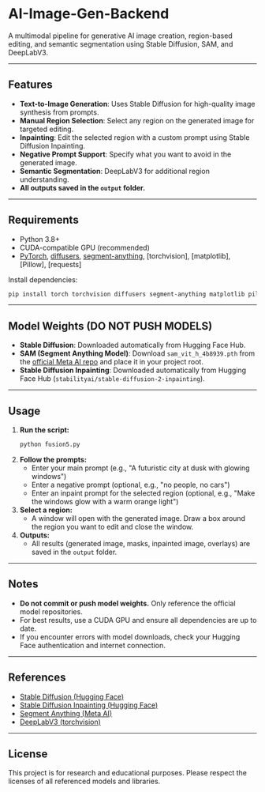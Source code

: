 # AI-Image-Gen-Backend

A multimodal pipeline for generative AI image creation, region-based editing, and semantic segmentation using Stable Diffusion, SAM, and DeepLabV3.

---

## Features
- **Text-to-Image Generation**: Uses Stable Diffusion for high-quality image synthesis from prompts.
- **Manual Region Selection**: Select any region on the generated image for targeted editing.
- **Inpainting**: Edit the selected region with a custom prompt using Stable Diffusion Inpainting.
- **Negative Prompt Support**: Specify what you want to avoid in the generated image.
- **Semantic Segmentation**: DeepLabV3 for additional region understanding.
- **All outputs saved in the `output` folder.**

---

## Requirements
- Python 3.8+
- CUDA-compatible GPU (recommended)
- [PyTorch](https://pytorch.org/), [diffusers](https://github.com/huggingface/diffusers), [segment-anything](https://github.com/facebookresearch/segment-anything), [torchvision], [matplotlib], [Pillow], [requests]

Install dependencies:
```bash
pip install torch torchvision diffusers segment-anything matplotlib pillow requests
```

---

## Model Weights (DO NOT PUSH MODELS)
- **Stable Diffusion**: Downloaded automatically from Hugging Face Hub.
- **SAM (Segment Anything Model)**: Download `sam_vit_h_4b8939.pth` from the [official Meta AI repo](https://github.com/facebookresearch/segment-anything#model-checkpoints) and place it in your project root.
- **Stable Diffusion Inpainting**: Downloaded automatically from Hugging Face Hub (`stabilityai/stable-diffusion-2-inpainting`).

---

## Usage
1. **Run the script:**
   ```bash
   python fusion5.py
   ```
2. **Follow the prompts:**
   - Enter your main prompt (e.g., "A futuristic city at dusk with glowing windows")
   - Enter a negative prompt (optional, e.g., "no people, no cars")
   - Enter an inpaint prompt for the selected region (optional, e.g., "Make the windows glow with a warm orange light")
3. **Select a region:**
   - A window will open with the generated image. Draw a box around the region you want to edit and close the window.
4. **Outputs:**
   - All results (generated image, masks, inpainted image, overlays) are saved in the `output` folder.

---

## Notes
- **Do not commit or push model weights.** Only reference the official model repositories.
- For best results, use a CUDA GPU and ensure all dependencies are up to date.
- If you encounter errors with model downloads, check your Hugging Face authentication and internet connection.

---

## References
- [Stable Diffusion (Hugging Face)](https://huggingface.co/CompVis/stable-diffusion-v1-4)
- [Stable Diffusion Inpainting (Hugging Face)](https://huggingface.co/stabilityai/stable-diffusion-2-inpainting)
- [Segment Anything (Meta AI)](https://github.com/facebookresearch/segment-anything)
- [DeepLabV3 (torchvision)](https://pytorch.org/vision/stable/models/generated/torchvision.models.segmentation.deeplabv3_resnet101.html)

---

## License
This project is for research and educational purposes. Please respect the licenses of all referenced models and libraries.
